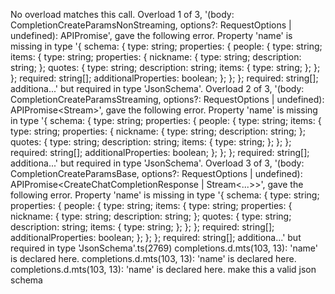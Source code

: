 No overload matches this call.
  Overload 1 of 3, '(body: CompletionCreateParamsNonStreaming, options?: RequestOptions | undefined): APIPromise<CreateChatCompletionResponse>', gave the following error.
    Property 'name' is missing in type '{ schema: { type: string; properties: { people: { type: string; items: { type: string; properties: { nickname: { type: string; description: string; }; quotes: { type: string; description: string; items: { type: string; }; }; }; required: string[]; additionalProperties: boolean; }; }; }; required: string[]; additiona...' but required in type 'JsonSchema'.
  Overload 2 of 3, '(body: CompletionCreateParamsStreaming, options?: RequestOptions | undefined): APIPromise<Stream<CreateChatCompletionResponseStreamChunk>>', gave the following error.
    Property 'name' is missing in type '{ schema: { type: string; properties: { people: { type: string; items: { type: string; properties: { nickname: { type: string; description: string; }; quotes: { type: string; description: string; items: { type: string; }; }; }; required: string[]; additionalProperties: boolean; }; }; }; required: string[]; additiona...' but required in type 'JsonSchema'.
  Overload 3 of 3, '(body: CompletionCreateParamsBase, options?: RequestOptions | undefined): APIPromise<CreateChatCompletionResponse | Stream<...>>', gave the following error.
    Property 'name' is missing in type '{ schema: { type: string; properties: { people: { type: string; items: { type: string; properties: { nickname: { type: string; description: string; }; quotes: { type: string; description: string; items: { type: string; }; }; }; required: string[]; additionalProperties: boolean; }; }; }; required: string[]; additiona...' but required in type 'JsonSchema'.ts(2769)
completions.d.mts(103, 13): 'name' is declared here.
completions.d.mts(103, 13): 'name' is declared here.
completions.d.mts(103, 13): 'name' is declared here.
make this a valid json schema

